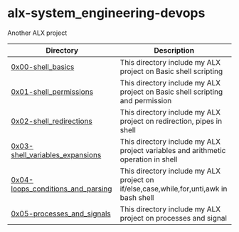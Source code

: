 # alx-system_engineering-devops
Another ALX project

Directory | Description
 ------------ | ------------- 
[0x00-shell_basics](https://github.com/Titre123/alx-system_engineering-devops/tree/master/0x00-shell_basics) | This directory include my ALX project on Basic shell scripting
[0x01-shell_permissions](https://github.com/Titre123/alx-system_engineering-devops/tree/master/0x01-shell_permissions) | This directory include my ALX project on Basic shell scripting and permission 
[0x02-shell_redirections](https://github.com/Titre123/alx-system_engineering-devops/tree/master/0x02-shell_redirections) | This directory include my ALX project on redirection, pipes in shell
[0x03-shell_variables_expansions](https://github.com/Titre123/alx-system_engineering-devops/tree/master/0x03-shell_variables_expansions) | This directory include my ALX project variables and arithmetic operation in shell
[0x04-loops_conditions_and_parsing](https://github.com/Titre123/alx-system_engineering-devops/tree/master/0x04-loops_conditions_and_parsing) | This directory include my ALX project on if/else,case,while,for,unti,awk in bash shell
[0x05-processes_and_signals](https://github.com/Titre123/alx-system_engineering-devops/tree/master/0x05-processes_and_signals) | This directory include my ALX project on processes and signal
